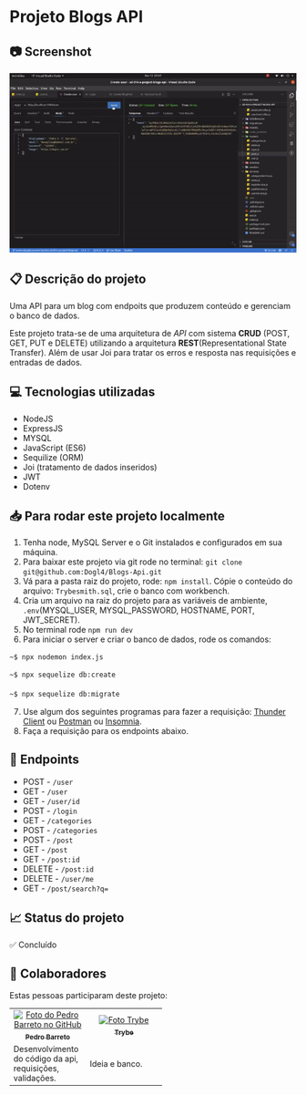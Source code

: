 # Projeto Blogs API

  ## 📷 Screenshot
![Screenshot](./blogApi.gif)  

## 📋 Descrição do projeto

Uma API para um blog com endpoits que produzem conteúdo e gerenciam o banco de dados. 

Este projeto trata-se de uma arquitetura de *API* com sistema **CRUD** (POST, GET, PUT e DELETE) utilizando a arquitetura **REST**(Representational State Transfer).  Além de usar Joi para tratar os erros e resposta nas requisições e entradas de dados.

## 💻 Tecnologias utilizadas

- NodeJS
- ExpressJS
- MYSQL
- JavaScript (ES6)
- Sequilize (ORM)
- Joi (tratamento de dados inseridos)
- JWT
- Dotenv

##  :inbox_tray: Para rodar este projeto localmente

1. Tenha node, MySQL Server e o Git instalados e configurados em sua máquina.
2.  Para baixar este projeto via git rode no terminal: `git clone git@github.com:Dogl4/Blogs-Api.git` 
3. Vá para a pasta raiz do projeto, rode: `npm install`. Cópie o conteúdo do arquivo: `Trybesmith.sql`, crie o banco com workbench.
4. Cria um arquivo na raiz do projeto para as variáveis de ambiente, `.env`(MYSQL_USER, MYSQL_PASSWORD, HOSTNAME, PORT, JWT_SECRET).
5. No terminal rode `npm run dev`
6. Para iniciar o server e criar o banco de dados, rode os comandos: 
```bash
~$ npx nodemon index.js
```
```bash
~$ npx sequelize db:create

~$ npx sequelize db:migrate
```
7.  Use algum dos seguintes programas para fazer a requisição:  [Thunder Client](https://www.thunderclient.com/) ou [Postman](https://www.postman.com/) ou [Insomnia](https://insomnia.rest/).
8. Faça a requisição para os endpoints abaixo.

## :balloon: Endpoints
- POST - `/user`
- GET - `/user`
- GET - `/user/id`
- POST - `/login`
- GET - `/categories`
- POST - `/categories`
- POST - `/post`
- GET - `/post`
- GET - `/post:id`
- DELETE - `/post:id`
- DELETE - `/user/me`
- GET - `/post/search?q=`

## 📈 Status do projeto

✅ Concluído

## :busts_in_silhouette: Colaboradores

Estas pessoas participaram deste projeto:

<table>
  <tr  style="width:120px">
    <td align="center">
      <a target=”_blank” href="https://github.com/Dogl4">
        <img src="https://avatars.githubusercontent.com/u/85720722?s=400&u=c260de98c1eee20df67d72857c3bcc8682fed68a&v=4" width="100px;" alt="Foto do Pedro Barreto no GitHub"/><br>
        <sub>
          <b>Pedro Barreto</b>
        </sub>
      </a>
    </td>
    <td align="center">
      <a target=”_blank” href="https://github.com/betrybe">
        <img src="https://avatars.githubusercontent.com/u/55410300?s=200&v=4" width="100px;" alt="Foto Trybe"/><br>
        <sub>
          <b>Trybe</b>
        </sub>
      </a>
    </td>
  </tr>
  <td width="120px;">
    Desenvolvimento do código da api, requisições, validações.
  </td>
  <td width="120px;">
    Ideia e banco.
  </td>
  </th>
</table>
